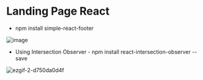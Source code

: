 # Landing Page React

- npm install simple-react-footer


![image](https://user-images.githubusercontent.com/87030915/147066042-6b51d590-efe7-4410-9eea-13012467bc29.png)

- Using Intersection Observer - npm install react-intersection-observer --save

![ezgif-2-d750da0d4f](https://user-images.githubusercontent.com/87030915/147068929-4abb6aa7-2b57-4e53-b539-ed4f44fca768.gif)
